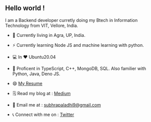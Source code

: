## Hello world !
I am a Backend developer curretly doing my Btech in Information Technology from VIT, Vellore, India.

- 🏢 Currently living in Agra, UP, India.

- ⚡ Currently learning Node JS and machine learning with python.

- 💻 In :heart: Ubuntu20.04

- :muscle: Proficent in TypeScript, C++, MongoDB, SQL. Also familier with Python, Java, Deno JS.

- :smile: [My Resume](https://drive.google.com/file/d/1G5v87ZfdFg7RO4PHZeMp6N_R_XGfzu7N/view?usp=sharing)

- 🗒 Read my blog at : [Medium](https://medium.com/@subhrapaladhi9)

- :email: Email me at : subhrapaladhi9@gmail.com

- :telephone_receiver: Connect with me on : [Twitter](https://twitter.com/imfreakingenius)
